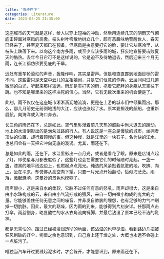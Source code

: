 ```yaml
---
title: '雨还在下'
categories: Literature
date: 2023-03-25 21:35:00
---
```

这座城市的天气就是这样，给人以穿上短袖的冲动，然后用连续几天的阴雨天气彻底击碎面对寒风的高傲。枝头树叶零散地树立几个，颇有恶趣味地警醒世人，春天已经来了，甚至夏天都已在预备。但寒风是执意要打它的脸，要让它从寒冷里，从枝头上跌落下来。以向这个南方多雨，或至少应该多雨的城，狂妄地宣誓要击败夏天的酷热。去年今日它可不是这样说的，它是迫不及待地退去，然后迎来三个月无雨，连长江都仿佛要见底的干旱。

远处有重车轮滚动的声音，轰隆作响，其实是雷声。但是和直直霹到地面目标的雷不同，这些雷只是天空中云儿的互相嬉闹，只是它们惬意的作弄。云层间闪过几道微弱的白光，听起来那样遥远。雨却是实打实的雨，拖着它肥胖的身躯从天空往下跳。也不知是哪里来的这样决死的信心。当然，它有无数次重来的机会便是了。

此刻，雨不仅仅在这座城市淅淅沥沥地流淌，更是在上游的城市们中倾巢而出。那么，那几月前史无前例地浅的大江，应该也涨起了水。原本要搁浅的航船，也重新启航，向海洋或入海口奔去。

长三角的雨还在下，总是如此。空气里弥漫着前几天热的威胁中尚未退去的躁动，地上的水洼倒影出的是匆匆过路的行人。有人说这是一座总是慢放的城市，坐拥者顶快的位置，却行着顶慢的事。但这种慢，就是江里的一块石子，名为快的江水，也总归会有一天把它冲向无底的漩涡。尤其，雨还在下。

总是如此的雨，还在下。水洼里影出一点月光，或者是看花了眼，原来是店铺点起了灯。即使星与月都去度假了，这些灯也会在需要它们的时候随时亮起。一盏一盏，漆黑的地平线边边上，也燃起点点亮光。纯洁的风紧贴着肮脏的地，吹拂、向上。坐在平原，却仿佛从高空向下望。只要一片光点开始翻动，恰似海茫茫。雨落，激起涟漪，这曼妙的景色也模糊了。

雨声很小，这是来自水的柔软，它胜不过任何有意的怒吼。雨声却很大，这是来自由小水珠构成的云，来自由小气流拧成的强风，来自一切由微小构成的庞大的力量。它能够盖住任何无意之间的噪音、并非发自肺腑的埋怨，也有足够的力气冲刷掉一切肮脏。因此，最大的聒噪，因为雨的到来，能够得到片刻安详。任那雨点击打伞，雨丝割身，略显酸性的水从衣角流向裤脚，并最后沾湿了原本已经不洁的鞋袜。

都是无需怕的。踏过已经被浸润透彻的地面，该沾湿的也早尽湿。看到路边几把被狂风刮破的好伞，惋惜之余也意识到，自己身上还干燥之处，大概也永远不会碰上一点脏污了。

唯独当汽车开过要溅起泥水时，才会躲开，才能意识到，原来雨还在下。
